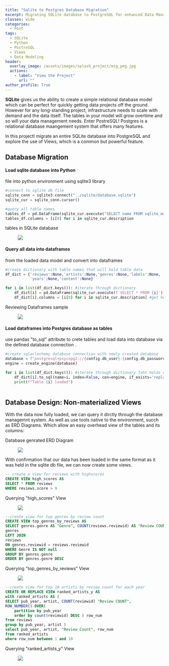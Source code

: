 ```yaml
---
title: "Sqlite to Postgres Database Migration"
excerpt: Migrating SQLite database to PostgreSQL for enhanced Data Management
classes: wide
categories:
  - Post
tags:
  - SQLite
  - Python
  - PostreSQL
  - Views
  - Data Modeling 
header:
  overlay_image: /assets/images/splash_project/mig_peg.jpg
  actions:
    - label: "View the Project" 
      url: ""
author_profile: True 
---
```


<b>SQLite</b> gives us the ability to create a simple relational database model which can be perfect for quickly getting data projects off the ground. However for any long-standing project, infrastructure needs to scale with demand and the data itself. The tables in your model will grow overtime and so will your data management needs. Enter PostreSQL! Postgres is a relational database maangement system that offers many features. 

In this projectI migrate an entire SQLite database into PostgreSQL and explore the use of Views, which is a common but powerful feature. 

## Database Migration 
#### Load sqlite database into Python
file into python environment using sqlite3 library 

```python 
#connect to sqlite db file 
sqlite_conn = sqlite3.connect("../sqlite/database.sqlite")
sqlite_cur = sqlite_conn.cursor()

#query all table names 
tables_df = pd.DataFrame(sqlite_cur.execute("SELECT name FROM sqlite_master WHERE type='table'"))
tables_df.columns = [i[0] for i in sqlite_cur.description
```

<div class="notice">
  <p>tables in SQLite database </p>
<figure>
  <a href="/assets/images/migration/tables_df.png"><img src="/assets/images/migration/tables_df.png"></a>
</figure>
  </div>

#### Query all data into dataframes 
from the loaded data model and convert into dataframes

```python 
#create dictionary with table names that will hold table data
df_dict = {'reviews':None,'artists':None,'genres':None,'labels':None,
           'years':None,'content':None}

for i in list(df_dict.keys()): #iterate through dictionary 
    df_dict[i] = pd.DataFrame(sqlite_cur.execute(f'SELECT * FROM {i}')) #query each table and create dataframe object
    df_dict[i].columns = [i[0] for i in sqlite_cur.description] #get header/columns
```

<div class="notice">
  <p>Reviewing Dataframes sample</p>
<figure>
  <a href="/assets/images/migration/python_data_head.png"><img src="/assets/images/migration/python_data_head.png"></a>
</figure>
  </div>
  

#### Load dataframes into Postgres database as tables 
use pandas "to_sql" attribute to crete tables and load data into database via the defined database connection .

```python
#create sqlaclechemy database connection with newly created database 
database = f"postgresql+psycopg2://{config.db_user}:{config.db_password}@localhost:5432/pitchfork?gssencmode=disable"
engine = create_engine(database)   

for i in list(df_dict.keys()): #iterate through dictionary taht holds dataframes of data
    df_dict[i].to_sql(name=i, index=False, con=engine, if_exists='replace', chunksize=100000) # load data into database 
    print(f"Table {i} loaded")
    
```
 

## Database Design: Non-materialized Views 
With the data now fully loaded, we can query it dirctly through the database managemnt system. As well as use tools native to the environment, succh as ERD Diagrams. Which allow an easy overhead view of the tables and its columns: 

<div class="notice">
  <p>Database genrated ERD Diagram</p>
<figure>
  <a href="/assets/images/migration/view1_data.png"><img src="/assets/images/migration/view1_data.png"></a>
</figure>
  </div>


With confirmation that our data has been loaded in the same format as it was held in the sqlite db file, we can now create some views. 


```sql
-- create a view for reviews with highscores 
CREATE VIEW high_scores AS
SELECT * FROM reviews
WHERE reviews.score > 9
```
<div class="notice">
  <p>Querying "high_scores" View</p>
<figure>
  <a href="/assets/images/migration/view1_data.png"><img src="/assets/images/migration/view1_data.png"></a>
</figure>
  </div>
  

```sql
--create view for top genres by review count
CREATE VIEW top_genres_by_reviews AS 
SELECT genres.genre AS "Genre", COUNT(reviews.reviewid) AS "Review COUNT" FROM 
genres
LEFT JOIN
reviews 
ON genres.reviewid = reviews.reviewid
WHERE Genre IS NOT null 
GROUP BY genres.genre
ORDER BY genres.genre DESC 
```


<div class="notice">
  <p>Querying "top_genres_by_reviews" View </p>
<figure>
  <a href="/assets/images/migration/view2data.png"><img src="/assets/images/migration/view2data.png"></a>
</figure>
  </div>

```sql
--create view for top 10 artists by review count for each year 
CREATE OR REPLACE VIEW ranked_artists_y AS 
with ranked_artists AS (
SELECT pub_year, artist, COUNT(reviewid) "Review COUNT",
ROW_NUMBER() OVER(
    partition by pub_year
    order by count(reviewid) DESC ) row_num
from reviews 
group by pub_year, artist ) 
select pub_year, artist, "Review Count", row_num
from ranked_artists
where row_num between 1 and 10 
```

<div class="notice">
  <p>Querying "ranked_artists_y" View</p>
<figure>
  <a href="/assets/images/migration/view3data.png"><img src="/assets/images/migration/view3data.png"></a>
</figure>
  </div>

  
<!--[recordind]-->

<!--[future upates]-->






  






